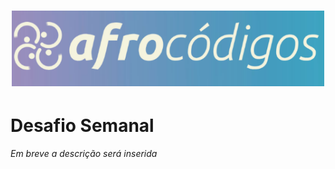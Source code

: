 <h1 align="center">
  <img src="../../assets/image/logotipo-afrocodigos.png" alt="logotipo afrocodigos" width="500">
</h1>


# Desafio Semanal 

_Em breve a descrição será inserida_
